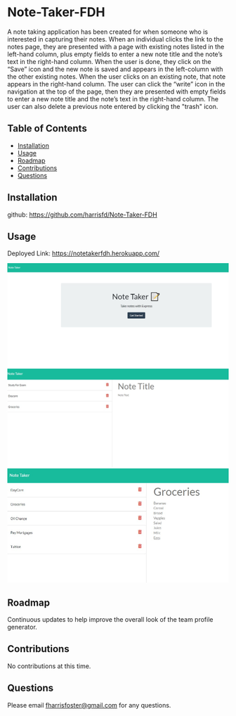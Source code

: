 # Note-Taker-FDH
A note taking application has been created for when someone who is interested in capturing their notes.  When an individual clicks the link to the notes page, they are presented with a page with existing notes listed in the left-hand column, plus empty fields to enter a new note title and the note’s text in the right-hand column.  When the user is done, they click on the “Save” icon and the new note is saved and appears in the left-column with the other existing notes. When the user clicks on an existing note, that note appears in the right-hand column. The user can click the “write” icon in the navigation at the top of the page, then they are presented with empty fields to enter a new note title and the note’s text in the right-hand column. The user can also delete a previous note entered by clicking the "trash" icon.

## Table of Contents

- [Installation](#installation)
- [Usage](#usage)
- [Roadmap](#roadmap)
- [Contributions](#contributions)
- [Questions](#questions)

## Installation

github: https://github.com/harrisfd/Note-Taker-FDH



## Usage
Deployed Link: https://notetakerfdh.herokuapp.com/

<img src="./image/NoteTakerFDH.jpg" alt="JPG of the application"/>

<img src="./image/Samplescreensot.jpg" alt="JPG of the application"/>

<img src="./image/Samplelist.jpg" alt="JPG of the application"/>

## Roadmap

Continuous updates to help improve the overall look of the team profile generator.  

## Contributions

No contributions at this time.

## Questions

Please email fharrisfoster@gmail.com for any questions.

